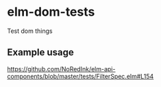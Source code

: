 # elm-dom-tests
Test dom things 


## Example usage

https://github.com/NoRedInk/elm-api-components/blob/master/tests/FilterSpec.elm#L154
